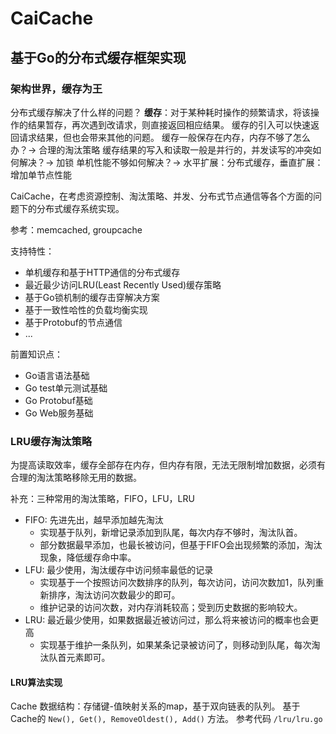# CaiCache
## 基于Go的分布式缓存框架实现

### 架构世界，缓存为王
分布式缓存解决了什么样的问题？
**缓存**：对于某种耗时操作的频繁请求，将该操作的结果暂存，再次遇到改请求，则直接返回相应结果。
缓存的引入可以快速返回请求结果，但也会带来其他的问题。
缓存一般保存在内存，内存不够了怎么办？-> 合理的淘汰策略
缓存结果的写入和读取一般是并行的，并发读写的冲突如何解决？-> 加锁
单机性能不够如何解决？-> 水平扩展：分布式缓存，垂直扩展：增加单节点性能

CaiCache，在考虑资源控制、淘汰策略、并发、分布式节点通信等各个方面的问题下的分布式缓存系统实现。

参考：memcached, groupcache

支持特性：
- 单机缓存和基于HTTP通信的分布式缓存
- 最近最少访问LRU(Least Recently Used)缓存策略
- 基于Go锁机制的缓存击穿解决方案
- 基于一致性哈性的负载均衡实现
- 基于Protobuf的节点通信
- ...

前置知识点：
- Go语言语法基础
- Go test单元测试基础
- Go Protobuf基础
- Go Web服务基础

### LRU缓存淘汰策略
为提高读取效率，缓存全部存在内存，但内存有限，无法无限制增加数据，必须有合理的淘汰策略移除无用的数据。

补充：三种常用的淘汰策略，FIFO，LFU，LRU
- FIFO: 先进先出，越早添加越先淘汰
  - 实现基于队列，新增记录添加到队尾，每次内存不够时，淘汰队首。
  - 部分数据最早添加，也最长被访问，但基于FIFO会出现频繁的添加，淘汰现象，降低缓存命中率。
- LFU: 最少使用，淘汰缓存中访问频率最低的记录
  - 实现基于一个按照访问次数排序的队列，每次访问，访问次数加1，队列重新排序，淘汰访问次数最少的即可。
  - 维护记录的访问次数，对内存消耗较高；受到历史数据的影响较大。
- LRU: 最近最少使用，如果数据最近被访问过，那么将来被访问的概率也会更高
  - 实现基于维护一条队列，如果某条记录被访问了，则移动到队尾，每次淘汰队首元素即可。

#### LRU算法实现
Cache 数据结构：存储键-值映射关系的map，基于双向链表的队列。
基于Cache的 `New(), Get(), RemoveOldest(), Add()` 方法。
参考代码 `/lru/lru.go`